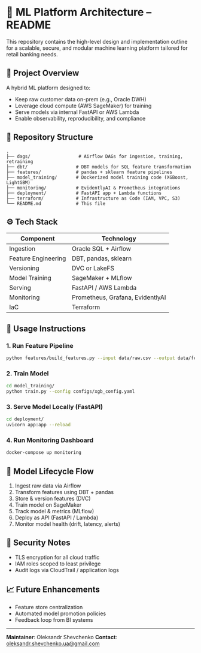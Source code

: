 # 📘 ML Platform Architecture – README

This repository contains the high-level design and implementation outline for a scalable, secure, and modular machine learning platform tailored for retail banking needs.

## 🚀 Project Overview

A hybrid ML platform designed to:

* Keep raw customer data on-prem (e.g., Oracle DWH)
* Leverage cloud compute (AWS SageMaker) for training
* Serve models via internal FastAPI or AWS Lambda
* Enable observability, reproducibility, and compliance

## 📂 Repository Structure

```
.
├── dags/                  # Airflow DAGs for ingestion, training, retraining
├── dbt/                  # DBT models for SQL feature transformation
├── features/             # pandas + sklearn feature pipelines
├── model_training/       # Dockerized model training code (XGBoost, LightGBM)
├── monitoring/           # EvidentlyAI & Prometheus integrations
├── deployment/           # FastAPI app + Lambda functions
├── terraform/            # Infrastructure as Code (IAM, VPC, S3)
└── README.md             # This file
```

## ⚙️ Tech Stack

| Component           | Technology                       |
| ------------------- | -------------------------------- |
| Ingestion           | Oracle SQL + Airflow             |
| Feature Engineering | DBT, pandas, sklearn             |
| Versioning          | DVC or LakeFS                    |
| Model Training      | SageMaker + MLflow               |
| Serving             | FastAPI / AWS Lambda             |
| Monitoring          | Prometheus, Grafana, EvidentlyAI |
| IaC                 | Terraform                        |

## 📌 Usage Instructions

### 1. Run Feature Pipeline

```bash
python features/build_features.py --input data/raw.csv --output data/features.parquet
```

### 2. Train Model

```bash
cd model_training/
python train.py --config configs/xgb_config.yaml
```

### 3. Serve Model Locally (FastAPI)

```bash
cd deployment/
uvicorn app:app --reload
```

### 4. Run Monitoring Dashboard

```bash
docker-compose up monitoring
```

## 🧠 Model Lifecycle Flow

1. Ingest raw data via Airflow
2. Transform features using DBT + pandas
3. Store & version features (DVC)
4. Train model on SageMaker
5. Track model & metrics (MLflow)
6. Deploy as API (FastAPI / Lambda)
7. Monitor model health (drift, latency, alerts)

## 🔐 Security Notes

* TLS encryption for all cloud traffic
* IAM roles scoped to least privilege
* Audit logs via CloudTrail / application logs

## 📈 Future Enhancements

* Feature store centralization
* Automated model promotion policies
* Feedback loop from BI systems

---

**Maintainer**: Oleksandr Shevchenko
**Contact**: [oleksandr.shevchenko.ua@gmail.com](mailto:oleksandr.shevchenko.ua@gmail.com)
